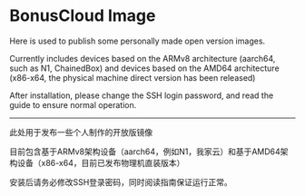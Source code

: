 # BonusCloud Image

Here is used to publish some personally made open version images.

Currently includes devices based on the ARMv8 architecture (aarch64, such as N1, ChainedBox) and devices based on the AMD64 architecture (x86-x64, the physical machine direct version has been released)

After installation, please change the SSH login password, and read the guide to ensure normal operation.

----------------------------------------------------------------------------------------------------------------------

此处用于发布一些个人制作的开放版镜像

目前包含基于ARMv8架构设备（aarch64，例如N1，我家云）和基于AMD64架构设备（x86-x64，目前已发布物理机直装版本）

安装后请务必修改SSH登录密码，同时阅读指南保证运行正常。
